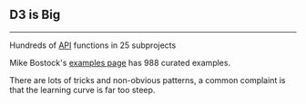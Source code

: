## D3 is Big

*** 

Hundreds of [API](https://github.com/d3/d3/blob/master/API.md) functions in 25 subprojects

Mike Bostock's [examples page](http://bl.ocks.org/mbostock) has 988 curated examples.

There are lots of tricks and non-obvious patterns, a common complaint is that the learning curve is far too steep.
